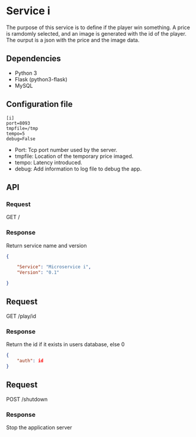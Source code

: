 # Service i

The purpose of this service is to define if the player win something.
A price is ramdomly selected, and an image is generated with the id of the player.
The ourput is a json with the price and the image data.

## Dependencies

- Python 3
- Flask (python3-flask)
- MySQL

## Configuration file

```
[i]
port=8093
tmpfile=/tmp
tempo=5
debug=False
```

* Port: Tcp port number used by the server.
* tmpfile: Location of the temporary price imaged.
* tempo: Latency introduced.
* debug: Add information to log file to debug the app.

## API

### Request
GET /

### Response

Return service name and version

```json
{

    "Service": "Microservice i",
    "Version": "0.1"

}
```

## Request
GET /play/id

### Response

Return the id if it exists in users database, else 0

```json
{
    "auth": id
}
```

## Request
POST /shutdown

### Response

Stop the application server

